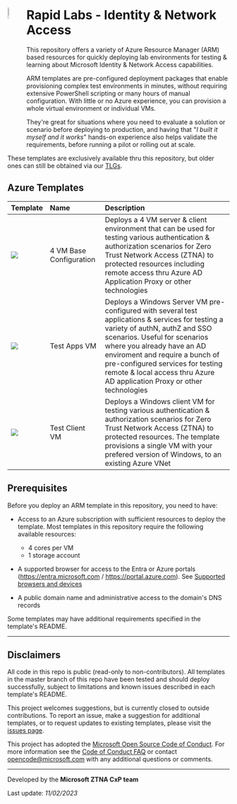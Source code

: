 # <img align="left" src="https://github.com/Rainier-MSFT/Entra_ZTNA_Lab/assets/6311098/47a893d3-e254-4a65-be16-176ae90be6e0" width=8%> Rapid Labs - Identity & Network Access

This repository offers a variety of Azure Resource Manager (ARM) based resources for quickly deploying lab environments for testing & learning about Microsoft Identity & Network Access capabilities.

ARM templates are pre-configured deployment packages that enable provisioning complex test environments in minutes, without requiring extensive PowerShell scripting or many hours of manual configuration. With little or no Azure experience, you can provision a whole virtual environment or individual VMs.

They're great for situations where you need to evaluate a solution or scenario before deploying to production, and having that "_I built it myself and it works_" hands-on experience also helps validate the requirements, before running a pilot or rolling out at scale. 

These templates are exclusively available thru this repository, but older ones can still be obtained via our [TLGs](http://aka.ms/catlgs).

## Azure Templates

| Template                     | Name                                                    | Description
| :-------------------         | :-------------------                                    | :-------------------
| [](https://github.com/Rainier-MSFT/Entra_ZTNA_Lab/tree/main/Base-config_4-vm) [<img src="https://aka.ms/deploytoazurebutton">](https://github.com/Rainier-MSFT/Entra_ZTNA_Lab/tree/main/Base-config_4-vm)        | 4 VM Base Configuration | Deploys a 4 VM server & client environment that can be used for testing various authentication & authorization scenarios for Zero Trust Network Access (ZTNA) to protected resources including remote access thru Azure AD Application Proxy or other technologies
| [](https://github.com/Rainier-MSFT/Entra_ZTNA_Lab/tree/main/Test-Apps_vm) [<img src="https://aka.ms/deploytoazurebutton">](https://github.com/Rainier-MSFT/Entra_ZTNA_Lab/tree/main/Test-Apps_vm)        | Test Apps VM | Deploys a Windows Server VM pre-configured with several test applications & services for testing a variety of authN, authZ and SSO scenarios. Useful for scenarios where you already have an AD enviroment and require a bunch of pre-configured services for testing remote & local access thru Azure AD application Proxy or other technologies
| [](https://github.com/Rainier-MSFT/Entra_ZTNA_Lab/tree/main/Test-Client_vm) [<img src="https://aka.ms/deploytoazurebutton">](https://github.com/Rainier-MSFT/Entra_ZTNA_Lab/tree/main/Test-Client_vm)        | Test Client VM | Deploys a Windows client VM for testing various authentication & authorization scenarios for Zero Trust Network Access (ZTNA) to protected resources. The template provisions a single VM with your prefered version of Windows, to an existing Azure VNet


## Prerequisites
Before you deploy an ARM template in this repository, you need to have:

+ Access to an Azure subscription with sufficient resources to deploy the template. Most templates in this repository require the following available resources:

  + 4 cores per VM
  + 1 storage account

+ A supported browser for access to the Entra or Azure portals (https://entra.microsoft.com  /  https://portal.azure.com). See [Supported browsers and devices](https://docs.microsoft.com/en-us/azure/azure-preview-portal-supported-browsers-devices)
+ A public domain name and administrative access to the domain's DNS records

Some templates may have additional requirements specified in the template's README.

___

## Disclaimers

All code in this repo is public (read-only to non-contributors). All templates in the master branch of this repo have been tested and should deploy successfully, subject to limitations and known issues described in each template's README.

This project welcomes suggestions, but is currently closed to outside contributions. To report an issue, make a suggestion for additional templates, or to request updates to existing templates, please visit the [issues page](https://github.com/maxskunkworks/TLG/issues).

This project has adopted the [Microsoft Open Source Code of Conduct](https://opensource.microsoft.com/codeofconduct/).
For more information see the [Code of Conduct FAQ](https://opensource.microsoft.com/codeofconduct/faq/) or
contact [opencode@microsoft.com](mailto:opencode@microsoft.com) with any additional questions or comments.
___

Developed by the **Microsoft ZTNA CxP team**

Last update: _11/02/2023_
